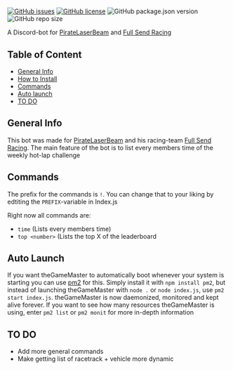 # 

[![GitHub issues](https://img.shields.io/github/issues/Akashic101/theGameMaster)](https://github.com/Akashic101/theGameMaster/issues)  [![GitHub license](https://img.shields.io/github/license/Akashic101/theGameMaster)](https://github.com/Akashic101/theGameMaster/blob/master/LICENSE) ![GitHub package.json version](https://img.shields.io/github/package-json/v/Akashic101/theGameMaster) ![GitHub repo size](https://img.shields.io/github/repo-size/Akashic101/theGameMaster?color=blueviolet)

A Discord-bot for [PirateLaserBeam](https://www.twitch.tv/PirateLaserBeam/) and [Full Send Racing](https://steamcommunity.com/groups/FullSendRacing)

## Table of Content

* [General Info](#general-info)
* [How to Install](#how-to-install)
* [Commands](#commands)
* [Auto launch](#auto-launch)
* [TO DO](#to-do)

## General Info

This bot was made for [PirateLaserBeam](https://www.twitch.tv/PirateLaserBeam/) and his racing-team [Full Send Racing](https://steamcommunity.com/groups/FullSendRacing). The main feature of the bot is to list every members time of the weekly hot-lap challenge

## Commands

The prefix for the commands is `!`. You can change that to your liking by edtiting the `PREFIX`-variable in Index.js

Right now all commands are:

* `time` (Lists every members time)
* `top <number>` (Lists the top X of the leaderboard

## Auto Launch

 If you want theGameMaster to automatically boot whenever your system is starting you can use [pm2](https://www.npmjs.com/package/pm2) for this. Simply install it with `npm install pm2`, but instead of launching theGameMaster with `node .` or `node index.js`, use `pm2 start index.js`. theGameMaster is now daemonized, monitored and kept alive forever. If you want to see how many resources theGameMaster is using, enter `pm2 list` or `pm2 monit` for more in-depth information
 
 ## TO DO
 
 * Add more general commands
 * Make getting list of racetrack + vehicle more dynamic
